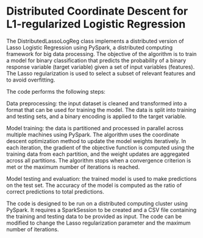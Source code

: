# Distributed Coordinate Descent for L1-regularized Logistic Regression

The DistributedLassoLogReg class implements a distributed version of Lasso Logistic Regression using PySpark, a distributed computing framework for big data processing. The objective of the algorithm is to train a model for binary classification that predicts the probability of a binary response variable (target variable) given a set of input variables (features). The Lasso regularization is used to select a subset of relevant features and to avoid overfitting.

The code performs the following steps:

Data preprocessing: the input dataset is cleaned and transformed into a format that can be used for training the model. The data is split into training and testing sets, and a binary encoding is applied to the target variable.

Model training: the data is partitioned and processed in parallel across multiple machines using PySpark. The algorithm uses the coordinate descent optimization method to update the model weights iteratively. In each iteration, the gradient of the objective function is computed using the training data from each partition, and the weight updates are aggregated across all partitions. The algorithm stops when a convergence criterion is met or the maximum number of iterations is reached.

Model testing and evaluation: the trained model is used to make predictions on the test set. The accuracy of the model is computed as the ratio of correct predictions to total predictions.

The code is designed to be run on a distributed computing cluster using PySpark. It requires a SparkSession to be created and a CSV file containing the training and testing data to be provided as input. The code can be modified to change the Lasso regularization parameter and the maximum number of iterations.
